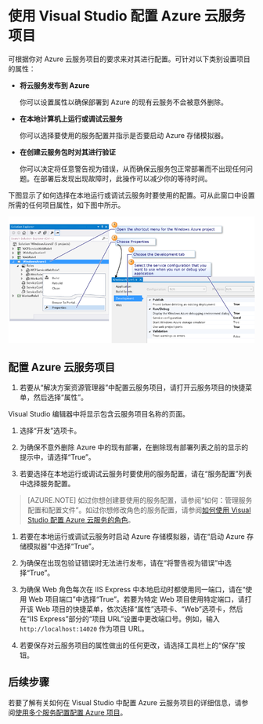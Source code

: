 <properties
   pageTitle="使用 Visual Studio 配置 Azure 云服务项目 | Azure"
   description="了解如何根据你对该项目的要求在 Visual Studio 中配置 Azure 云服务项目。"
   services="visual-studio-online"
   documentationCenter="na"
   authors="TomArcher"
   manager="douge"
   editor="" />
<tags
   ms.service="multiple"
   ms.date="04/18/2016"
   wacn.date="" />

# 使用 Visual Studio 配置 Azure 云服务项目

可根据你对 Azure 云服务项目的要求来对其进行配置。可针对以下类别设置项目的属性：

- **将云服务发布到 Azure**

  你可以设置属性以确保部署到 Azure 的现有云服务不会被意外删除。

- **在本地计算机上运行或调试云服务**

  你可以选择要使用的服务配置并指示是否要启动 Azure 存储模拟器。

- **在创建云服务包时对其进行验证**

  你可以决定将任意警告视为错误，从而确保云服务包正常部署而不出现任何问题。在部署后发现出现故障时，此操作可以减少你的等待时间。

下图显示了如何选择在本地运行或调试云服务时要使用的配置。可从此窗口中设置所需的任何项目属性，如下图中所示。

![配置 Azure 项目](./media/vs-azure-tools-configuring-an-azure-project/IC713462.png)

## 配置 Azure 云服务项目

1. 若要从“解决方案资源管理器”中配置云服务项目，请打开云服务项目的快捷菜单，然后选择“属性”。

  Visual Studio 编辑器中将显示包含云服务项目名称的页面。

1. 选择“开发”选项卡。

1. 为确保不意外删除 Azure 中的现有部署，在删除现有部署列表之前的显示的提示中，请选择“True”。

1. 若要选择在本地运行或调试云服务时要使用的服务配置，请在“服务配置”列表中选择服务配置。

  >[AZURE.NOTE] 如过你想创建要使用的服务配置，请参阅“如何：管理服务配置和配置文件”。如过你想修改角色的服务配置，请参阅[如何使用 Visual Studio 配置 Azure 云服务的角色](/documentation/articles/vs-azure-tools-configure-roles-for-cloud-service)。

1. 若要在本地运行或调试云服务时启动 Azure 存储模拟器，请在“启动 Azure 存储模拟器”中选择“True”。

1. 为确保在出现包验证错误时无法进行发布，请在“将警告视为错误”中选择“True”。

1. 为确保 Web 角色每次在 IIS Express 中本地启动时都使用同一端口，请在“使用 Web 项目端口”中选择“True”。若要为特定 Web 项目使用特定端口，请打开该 Web 项目的快捷菜单，依次选择“属性”选项卡、“Web”选项卡，然后在“IIS Express”部分的“项目 URL”设置中更改端口号。例如，输入 `http://localhost:14020` 作为项目 URL。

1. 若要保存对云服务项目的属性做出的任何更改，请选择工具栏上的“保存”按钮。

## 后续步骤

若要了解有关如何在 Visual Studio 中配置 Azure 云服务项目的详细信息，请参阅[使用多个服务配置配置 Azure 项目](/documentation/articles/vs-azure-tools-multiple-services-project-configurations)。

<!---HONumber=Mooncake_0516_2016-->
